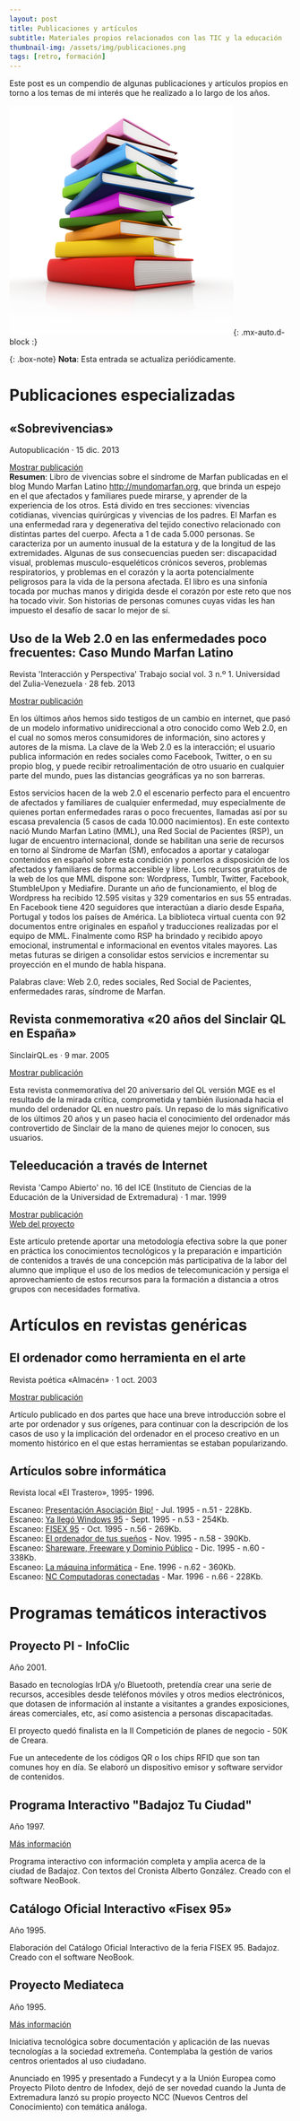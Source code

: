 ```yaml
---
layout: post
title: Publicaciones y artículos
subtitle: Materiales propios relacionados con las TIC y la educación
thumbnail-img: /assets/img/publicaciones.png
tags: [retro, formación]
---
```


Este post es un compendio de algunas publicaciones y artículos propios en torno a los temas de mi interés que he realizado a lo largo de los años.

![Publicaciones](/assets/img/publicaciones.png){: .mx-auto.d-block :}

{: .box-note}
**Nota**: Esta entrada se actualiza periódicamente.

# Publicaciones especializadas

## «Sobrevivencias»
Autopublicación · 15 dic. 2013

[Mostrar publicación](https://openlibrary.org/books/OL25442626M/Sobrevivencias_v1.2)  
**Resumen**: Libro de vivencias sobre el síndrome de Marfan publicadas en el blog Mundo Marfan Latino http://mundomarfan.org, que brinda un espejo en el que afectados y familiares puede mirarse, y aprender de la experiencia de los otros. Está divido en tres secciones: vivencias cotidianas, vivencias quirúrgicas y vivencias de los padres. El Marfan es una enfermedad rara y degenerativa del tejido conectivo relacionado con distintas partes del cuerpo. Afecta a 1 de cada 5.000 personas. Se caracteriza por un aumento inusual de la estatura y de la longitud de las extremidades. Algunas de sus consecuencias pueden ser: discapacidad visual, problemas musculo-esqueléticos crónicos severos, problemas respiratorios, y problemas en el corazón y la aorta potencialmente peligrosos para la vida de la persona afectada. El libro es una sinfonía tocada por muchas manos y dirigida desde el corazón por este reto que nos ha tocado vivir. Son historias de personas comunes cuyas vidas les han impuesto el desafío de sacar lo mejor de sí.

## Uso de la Web 2.0 en las enfermedades poco frecuentes: Caso Mundo Marfan Latino
Revista 'Interacción y Perspectiva' Trabajo social vol. 3 n.º 1. Universidad del Zulia-Venezuela · 28 feb. 2013  

[Mostrar publicación](https://dialnet.unirioja.es/servlet/articulo?codigo=5154935)

En los últimos años hemos sido testigos de un cambio en internet, que pasó de un modelo informativo unidireccional a otro conocido como Web 2.0, en el cual no somos meros consumidores de información, sino actores y autores de la misma. La clave de la Web 2.0 es la interacción; el usuario publica información en redes sociales como Facebook, Twitter, o en su propio blog, y puede recibir retroalimentación de otro usuario en cualquier parte del mundo, pues las distancias geográficas ya no son barreras.

Estos servicios hacen de la web 2.0 el escenario perfecto para el encuentro de afectados y familiares de cualquier enfermedad, muy especialmente de quienes portan enfermedades raras o poco frecuentes, llamadas así por su escasa prevalencia (5 casos de cada 10.000 nacimientos). En este contexto nació Mundo Marfan Latino (MML), una Red Social de Pacientes (RSP), un lugar de encuentro internacional, donde se habilitan una serie de recursos en torno al Síndrome de Marfan (SM), enfocados a aportar y catalogar contenidos en español sobre esta condición y ponerlos a disposición de los afectados y familiares de forma accesible y libre. Los recursos gratuitos de la web de los que MML dispone son: Wordpress, Tumblr, Twitter, Facebook, StumbleUpon y Mediafire. Durante un año de funcionamiento, el blog de Wordpress ha recibido 12.595 visitas y 329 comentarios en sus 55 entradas. En Facebook tiene 420 seguidores que interactúan a diario desde España, Portugal y todos los países de América. La biblioteca virtual cuenta con 92 documentos entre originales en español y traducciones realizadas por el equipo de MML. Finalmente como RSP ha brindado y recibido apoyo emocional, instrumental e informacional en eventos vitales mayores. Las metas futuras se dirigen a consolidar estos servicios e incrementar su proyección en el mundo de habla hispana.

Palabras clave: Web 2.0, redes sociales, Red Social de Pacientes, enfermedades raras, síndrome de Marfan.

## Revista conmemorativa «20 años del Sinclair QL en España»
SinclairQL.es · 9 mar. 2005  

[Mostrar publicación](https://badaman.badared.com/ql/revista20/index.htm)  

Esta revista conmemorativa del 20 aniversario del QL versión MGE es el resultado de la mirada crítica, comprometida y también ilusionada hacia el mundo del ordenador QL en nuestro país. Un repaso de lo más significativo de los últimos 20 años y un paseo hacia el conocimiento del ordenador más controvertido de Sinclair de la mano de quienes mejor lo conocen, sus usuarios.

##  Teleeducación a través de Internet
Revista 'Campo Abierto' no. 16 del ICE (Instituto de Ciencias de la Educación de la Universidad de Extremadura) · 1 mar. 1999

[Mostrar publicación](https://redined.educacion.gob.es/xmlui/handle/11162/28165)  
[Web del proyecto](https://javguerra.badared.com/proyecto/cooperantes/index.htm)  

Este artículo pretende aportar una metodología efectiva sobre la que poner en práctica los conocimientos tecnológicos y la preparación e impartición de contenidos a través de una concepción más participativa de la labor del alumno que implique el uso de los medios de telecomunicación y persiga el aprovechamiento de estos recursos para la formación a distancia a otros grupos con necesidades formativa.  

# Artículos en revistas genéricas

##  El ordenador como herramienta en el arte
Revista poética «Almacén» · 1 oct. 2003  

[Mostrar publicación](https://www.librodenotas.com/almacen/Archivos/cat_javier_guerra.html)  

Artículo publicado en dos partes que hace una breve introducción sobre el arte por ordenador y sus orígenes, para continuar con la descripción de los casos de uso y la implicación del ordenador en el proceso creativo en un momento histórico en el que estas herramientas se estaban popularizando.

## Artículos sobre informática
Revista local «El Trastero», 1995- 1996.

Escaneo: [Presentación Asociación Bip!](https://javguerra.badared.com/docs/t51_bip.jpg) - Jul. 1995 - n.51 - 228Kb.  
Escaneo: [Ya llegó Windows 95](https://javguerra.badared.com/docs/t53_win.jpg) - Sept. 1995 - n.53 - 254Kb.  
Escaneo: [FISEX 95](https://javguerra.badared.com/docs/t56_fisex.jpg) - Oct. 1995 - n.56 - 269Kb.  
Escaneo: [El ordenador de tus sueños](https://javguerra.badared.com/docs/t58_hw.jpg) - Nov. 1995 - n.58 - 390Kb.  
Escaneo: [Shareware, Freeware y Dominio Público](https://javguerra.badared.com/docs/t60_sw.jpg) - Dic. 1995 - n.60 - 338Kb.  
Escaneo: [La máquina informática](https://javguerra.badared.com/docs/t62_inf.jpg) - Ene. 1996 - n.62 - 360Kb.  
Escaneo: [NC Computadoras conectadas](https://javguerra.badared.com/docs/t66_nc.jpg) - Mar. 1996 - n.66 - 228Kb.  

# Programas temáticos interactivos

## Proyecto PI - InfoClic

Año 2001.

Basado en tecnologías IrDA y/o Bluetooth, pretendía crear una serie de recursos, accesibles desde teléfonos móviles y otros medios electrónicos, que dotasen de información al instante a visitantes a grandes exposiciones, áreas comerciales, etc, así como asistencia a personas discapacitadas.

El proyecto quedó finalista en la II Competición de planes de negocio - 50K de Creara.  

Fue un antecedente de los códigos QR o los chips RFID que son tan comunes hoy en día. Se elaboró un dispositivo emisor y software servidor de contenidos.

## Programa Interactivo "Badajoz Tu Ciudad"

Año 1997.

[Más información](https://javguerra.badared.com/contenidos/btc/index.htm)

Programa interactivo con información completa y amplia acerca de la ciudad de Badajoz. Con textos del Cronista Alberto González. Creado con el software NeoBook.

## Catálogo Oficial Interactivo «Fisex 95»

Año 1995.

Elaboración del Catálogo Oficial Interactivo de la feria FISEX 95. Badajoz. Creado con el software NeoBook.

## Proyecto Mediateca

Año 1995.

[Más información](https://javguerra.badared.com/proyecto/mediateca/index.htm)

Iniciativa tecnológica sobre documentación y aplicación de las nuevas tecnologías a la sociedad extremeña. Contemplaba la gestión de varios centros orientados al uso ciudadano.

Anunciado en 1995 y presentado a Fundecyt y a la Unión Europea como Proyecto Piloto dentro de Infodex, dejó de ser novedad cuando la Junta de Extremadura lanzó su propio proyecto NCC (Nuevos Centros del Conocimiento) con temática análoga.

